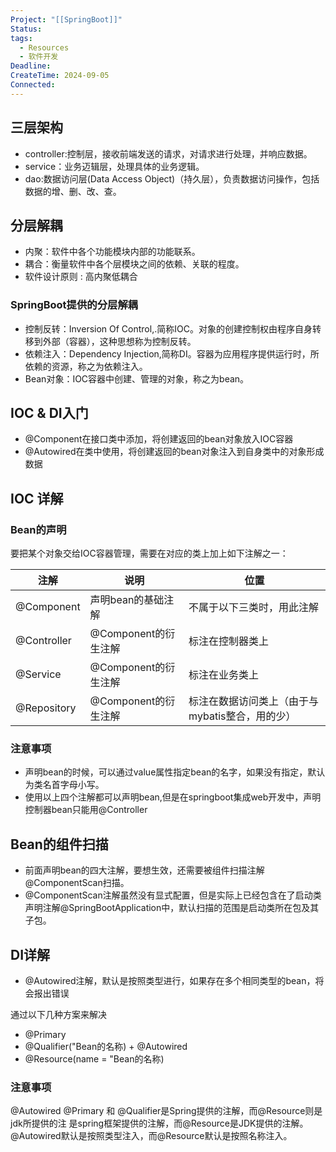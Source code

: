 ```yaml
---
Project: "[[SpringBoot]]"
Status: 
tags:
  - Resources
  - 软件开发
Deadline: 
CreateTime: 2024-09-05
Connected:
---
```


## 三层架构
- controller:控制层，接收前端发送的请求，对请求进行处理，并响应数据。
- service：业务迈辑层，处理具体的业务逻辑。
- dao:数据访问层(Data Access Object)（持久层），负责数据访问操作，包括数据的增、删、改、查。

## 分层解耦
- 内聚：软件中各个功能模块内部的功能联系。
- 耦合：衡量软件中各个层模块之间的依赖、关联的程度。
- 软件设计原则 : 高内聚低耦合

### SpringBoot提供的分层解耦
- 控制反转：Inversion Of Control,.简称IOC。对象的创建控制权由程序自身转移到外部（容器），这种思想称为控制反转。
- 依赖注入：Dependency Injection,简称DI。容器为应用程序提供运行时，所依赖的资源，称之为依赖注入。
- Bean对象：IOC容器中创建、管理的对象，称之为bean。

## IOC & DI入门
- @Component在接口类中添加，将创建返回的bean对象放入IOC容器
- @Autowired在类中使用，将创建返回的bean对象注入到自身类中的对象形成数据

## IOC 详解
### Bean的声明
要把某个对象交给IOC容器管理，需要在对应的类上加上如下注解之一：

| 注解          | 说明              | 位置                          |
| ----------- | --------------- | --------------------------- |
| @Component  | 声明bean的基础注解     | 不属于以下三类时，用此注解               |
| @Controller | @Component的衍生注解 | 标注在控制器类上                    |
| @Service    | @Component的衍生注解 | 标注在业务类上                     |
| @Repository | @Component的衍生注解 | 标注在数据访问类上（由于与mybatis整合，用的少） |
### 注意事项
- 声明bean的时候，可以通过value属性指定bean的名字，如果没有指定，默认为类名首字母小写。
- 使用以上四个注解都可以声明bean,但是在springboot集成web开发中，声明控制器bean只能用@Controller


## Bean的组件扫描
- 前面声明bean的四大注解，要想生效，还需要被组件扫描注解@ComponentScan扫描。
- @ComponentScan注解虽然没有显式配置，但是实际上已经包含在了启动类声明注解@SpringBootApplication中，默认扫描的范围是启动类所在包及其子包。


## DI详解
- @Autowired注解，默认是按照类型进行，如果存在多个相同类型的bean，将会报出错误

通过以下几种方案来解决
- @Primary
- @Qualifier("Bean的名称) + @Autowired
- @Resource(name = "Bean的名称)
### 注意事项
@Autowired @Primary 和 @Qualifier是Spring提供的注解，而@Resource则是jdk所提供的注
是spring框架提供的注解，而@Resource是JDK提供的注解。
@Autowired默认是按照类型注入，而@Resource默认是按照名称注入。